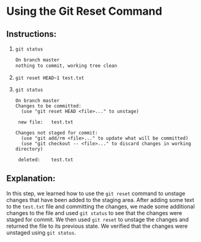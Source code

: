 # Using the Git Reset Command

## Instructions:

1. `git status`

   ```bash
   On branch master
   nothing to commit, working tree clean
   ```

2. `git reset HEAD~1 test.txt`

3. `git status`

   ```
   On branch master
   Changes to be committed:
     (use "git reset HEAD <file>..." to unstage)
   
   	new file:   test.txt
   
   Changes not staged for commit:
     (use "git add/rm <file>..." to update what will be committed)
     (use "git checkout -- <file>..." to discard changes in working directory)
   
   	deleted:    test.txt
   
   ```

## Explanation:

In this step, we learned how to use the `git reset` command to unstage changes that have been added to the staging area. After adding some text to the `test.txt` file and committing the changes, we made some additional changes to the file and used `git status` to see that the changes were staged for commit. We then used `git reset` to unstage the changes and returned the file to its previous state. We verified that the changes were unstaged using `git status`.
